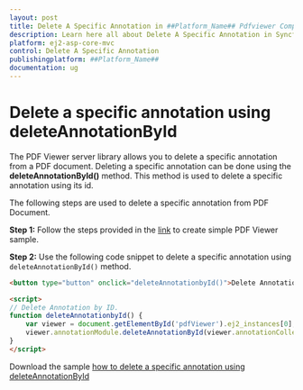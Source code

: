 ```yaml
---
layout: post
title: Delete A Specific Annotation in ##Platform_Name## Pdfviewer Component
description: Learn here all about Delete A Specific Annotation in Syncfusion ##Platform_Name## Pdfviewer component of Syncfusion Essential JS 2 and more.
platform: ej2-asp-core-mvc
control: Delete A Specific Annotation
publishingplatform: ##Platform_Name##
documentation: ug
---
```


# Delete a specific annotation using deleteAnnotationById

The PDF Viewer server library allows you to delete a specific annotation from a PDF document. Deleting a specific annotation can be done using the **deleteAnnotationById()** method. This method is used to delete a specific annotation using its id.

The following steps are used to delete a specific annotation from PDF Document.

**Step 1:** Follow the steps provided in the [link](https://ej2.syncfusion.com/aspnetmvc/documentation/pdfviewer/getting-started/) to create simple PDF Viewer sample.

**Step 2:** Use the following code snippet to delete a specific annotation using `deleteAnnotationById()` method.

```html
<button type="button" onclick="deleteAnnotationbyId()">Delete Annotation by Id</button>

<script>
// Delete Annotation by ID.
function deleteAnnotationbyId() {
    var viewer = document.getElementById('pdfViewer').ej2_instances[0];
    viewer.annotationModule.deleteAnnotationById(viewer.annotationCollection[0].annotationId);
}
</script>

```

Download the sample [how to delete a specific annotation using deleteAnnotationById](https://www.syncfusion.com/downloads/support/directtrac/general/ze/EJ2MvcSample357842164.zip)